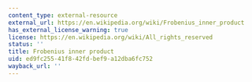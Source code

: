 ```yaml
---
content_type: external-resource
external_url: https://en.wikipedia.org/wiki/Frobenius_inner_product
has_external_license_warning: true
license: https://en.wikipedia.org/wiki/All_rights_reserved
status: ''
title: Frobenius inner product
uid: ed9fc255-41f8-42fd-bef9-a12dba6fc752
wayback_url: ''
---
```

